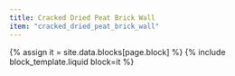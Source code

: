 ```yaml
---
title: Cracked Dried Peat Brick Wall
item: "cracked_dried_peat_brick_wall"
---
```


{% assign it = site.data.blocks[page.block] %}
{% include block_template.liquid block=it %}


